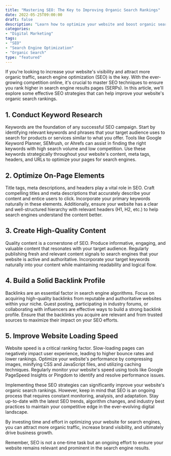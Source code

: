 ```yaml
---
title: "Mastering SEO: The Key to Improving Organic Search Rankings"
date: 2022-05-25T09:00:00
draft: false
description: "Learn how to optimize your website and boost organic search rankings with these effective SEO techniques."
categories:
- "Digital Marketing"
tags:
- "SEO"
- "Search Engine Optimization"
- "Organic Search"
type: "featured"
---
```


If you're looking to increase your website's visibility and attract more organic traffic, search engine optimization (SEO) is the key. With the ever-growing competition online, it's crucial to master SEO techniques to ensure you rank higher in search engine results pages (SERPs). In this article, we'll explore some effective SEO strategies that can help improve your website's organic search rankings.

## 1. Conduct Keyword Research

Keywords are the foundation of any successful SEO campaign. Start by identifying relevant keywords and phrases that your target audience uses to search for products or services similar to what you offer. Tools like Google Keyword Planner, SEMrush, or Ahrefs can assist in finding the right keywords with high search volume and low competition. Use these keywords strategically throughout your website's content, meta tags, headers, and URLs to optimize your pages for search engines.

## 2. Optimize On-Page Elements

Title tags, meta descriptions, and headers play a vital role in SEO. Craft compelling titles and meta descriptions that accurately describe your content and entice users to click. Incorporate your primary keywords naturally in these elements. Additionally, ensure your website has a clear and well-structured hierarchy with relevant headers (H1, H2, etc.) to help search engines understand the content better.

## 3. Create High-Quality Content

Quality content is a cornerstone of SEO. Produce informative, engaging, and valuable content that resonates with your target audience. Regularly publishing fresh and relevant content signals to search engines that your website is active and authoritative. Incorporate your target keywords naturally into your content while maintaining readability and logical flow.

## 4. Build a Solid Backlink Profile

Backlinks are an essential factor in search engine algorithms. Focus on acquiring high-quality backlinks from reputable and authoritative websites within your niche. Guest posting, participating in industry forums, or collaborating with influencers are effective ways to build a strong backlink profile. Ensure that the backlinks you acquire are relevant and from trusted sources to maximize their impact on your SEO efforts.

## 5. Improve Website Loading Speed

Website speed is a critical ranking factor. Slow-loading pages can negatively impact user experience, leading to higher bounce rates and lower rankings. Optimize your website's performance by compressing images, minifying CSS and JavaScript files, and utilizing caching techniques. Regularly monitor your website's speed using tools like Google PageSpeed Insights or Pingdom to identify and resolve performance issues.

Implementing these SEO strategies can significantly improve your website's organic search rankings. However, keep in mind that SEO is an ongoing process that requires constant monitoring, analysis, and adaptation. Stay up-to-date with the latest SEO trends, algorithm changes, and industry best practices to maintain your competitive edge in the ever-evolving digital landscape.

By investing time and effort in optimizing your website for search engines, you can attract more organic traffic, increase brand visibility, and ultimately drive business growth.

Remember, SEO is not a one-time task but an ongoing effort to ensure your website remains relevant and prominent in the search engine results.
